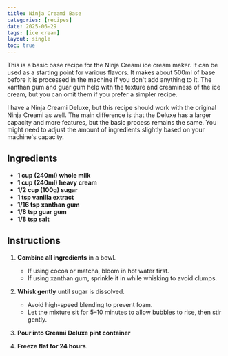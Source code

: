 ```yaml
---
title: Ninja Creami Base
categories: [recipes]
date: 2025-06-29
tags: [ice cream]
layout: single
toc: true
---
```

This is a basic base recipe for the Ninja Creami ice cream maker. It can be used as a starting point for various flavors. It makes about 500ml of base before it is processed in the machine if you don't add anything to it. The xanthan gum and guar gum help with the texture and creaminess of the ice cream, but you can omit them if you prefer a simpler recipe.

I have a Ninja Creami Deluxe, but this recipe should work with the original Ninja Creami as well. The main difference is that the Deluxe has a larger capacity and more features, but the basic process remains the same. You might need to adjust the amount of ingredients slightly based on your machine's capacity.

## Ingredients
- **1 cup (240ml) whole milk**
- **1 cup (240ml) heavy cream**
- **1/2 cup (100g) sugar**
- **1 tsp vanilla extract**
- **1/16 tsp xanthan gum**
- **1/8 tsp guar gum**
- **1/8 tsp salt**

## Instructions

1. **Combine all ingredients** in a bowl.
   - If using cocoa or matcha, bloom in hot water first.
   - If using xanthan gum, sprinkle it in while whisking to avoid clumps.

2. **Whisk gently** until sugar is dissolved.
   - Avoid high-speed blending to prevent foam.
   - Let the mixture sit for 5–10 minutes to allow bubbles to rise, then stir gently.

3. **Pour into Creami Deluxe pint container**

4. **Freeze flat for 24 hours**.
